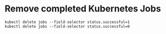 # Remove completed Kubernetes Jobs

```
kubectl delete jobs --field-selector status.successful=1
kubectl delete jobs --field-selector status.successful=0
```
